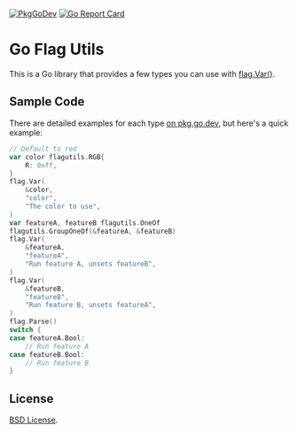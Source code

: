 [![PkgGoDev](https://pkg.go.dev/badge/go.yhsif.com/flagutils)](https://pkg.go.dev/go.yhsif.com/flagutils)
[![Go Report Card](https://goreportcard.com/badge/go.yhsif.com/flagutils)](https://goreportcard.com/report/go.yhsif.com/flagutils)

# Go Flag Utils

This is a Go library that provides a few types you can use with
[flag.Var()](https://pkg.go.dev/flag#Var).

## Sample Code

There are detailed examples for each type
[on pkg.go.dev](https://pkg.go.dev/go.yhsif.com/flagutils#pkg-examples),
but here's a quick example:

```go
// Default to red
var color flagutils.RGB{
	R: 0xff,
}
flag.Var(
	&color,
	"color",
	"The color to use",
)
var featureA, featureB flagutils.OneOf
flagutils.GroupOneOf(&featureA, &featureB)
flag.Var(
	&featureA,
	"featureA",
	"Run feature A, unsets featureB",
)
flag.Var(
	&featureB,
	"featureB",
	"Run feature B, unsets featureA",
)
flag.Parse()
switch {
case featureA.Bool:
	// Run feature A
case featureB.Bool:
	// Run feature B
}
```

## License

[BSD License](LICENSE).
